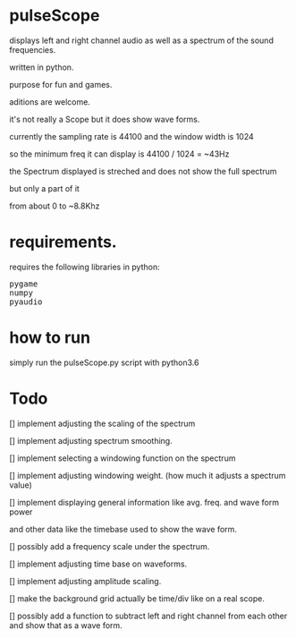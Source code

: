 # pulseScope
displays left and right channel audio as well as a spectrum of the sound frequencies.

written in python.

purpose for fun and games.

aditions are welcome.

it's not really a Scope but it does show wave forms.

currently the sampling rate is 44100 and the window width is 1024

so the minimum freq it can display is 44100 / 1024 = ~43Hz

the Spectrum displayed is streched and does not show the full spectrum

but only a part of it

from about 0 to ~8.8Khz

# requirements.
requires the following libraries in python:

<pre>
pygame
numpy
pyaudio
</pre>

# how to run
simply run the pulseScope.py script with python3.6

# Todo
[] implement adjusting the scaling of the spectrum

[] implement adjusting spectrum smoothing.

[] implement selecting a windowing function on the spectrum

[] implement adjusting windowing weight. (how much it adjusts a spectrum value)

[] implement displaying general information like avg. freq. and wave form power

   and other data like the timebase used to show the wave form.

[] possibly add a frequency scale under the spectrum.

[] implement adjusting time base on waveforms.

[] implement adjusting amplitude scaling.

[] make the background grid actually be time/div like on a real scope.

[] possibly add a function to subtract left and right channel from each other and show that as a wave form.

